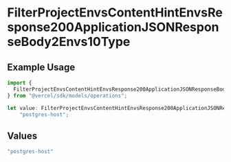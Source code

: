 # FilterProjectEnvsContentHintEnvsResponse200ApplicationJSONResponseBody2Envs10Type

## Example Usage

```typescript
import {
  FilterProjectEnvsContentHintEnvsResponse200ApplicationJSONResponseBody2Envs10Type,
} from "@vercel/sdk/models/operations";

let value: FilterProjectEnvsContentHintEnvsResponse200ApplicationJSONResponseBody2Envs10Type =
    "postgres-host";
```

## Values

```typescript
"postgres-host"
```